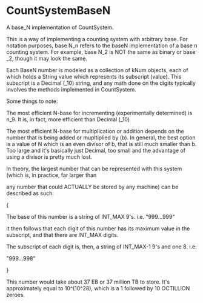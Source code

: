 # CountSystemBaseN
A base_N implementation of CountSystem.


This is a way of implementing a counting system with arbitrary base. For notation purposes, base N_n refers to the baseN implementation of a base n counting system. For example, base N_2 is NOT the same as binary or base _2, though it may look the same.


Each BaseN number is modeled as a collection of kNum objects, each of which holds a String value which represents its subscript (value). This subscript is a Decimal (_10) string, and any math done on the digits typically involves the methods implemented in CountSystem.


Some things to note:


The most efficient N-base for incrementing (experimentally determined) is n_9. It is, in fact, more efficient than Decimal (_10)


The most efficient N-base for multiplication or addition depends on the number that is being added or mupltiplied by (b). In general, the best option is a value of N which is an even divisor of b, that is still much smaller than b. Too large and it's basically just Decimal, too small and the advantage of using a divisor is pretty much lost.


In theory, the largest number that can be represented with this system (which is, in practice, far larger than

any number that could ACTUALLY be stored by any machine) can be described as such:

{

The base of this number is a string of INT_MAX 9's. i.e. "999...999"
                                                          
it then follows that each digit of this number has its maximum value in the subscript, and that there are INT_MAX digits.

The subscript of each digit is, then, a string of INT_MAX-1 9's and one 8. i.e:

"999...998"

}

This number would take about 37 EB or 37 million TB to store. It's approximately equal to 10^(10^28), which is a 1 followed by 10 OCTILLION zeroes.
